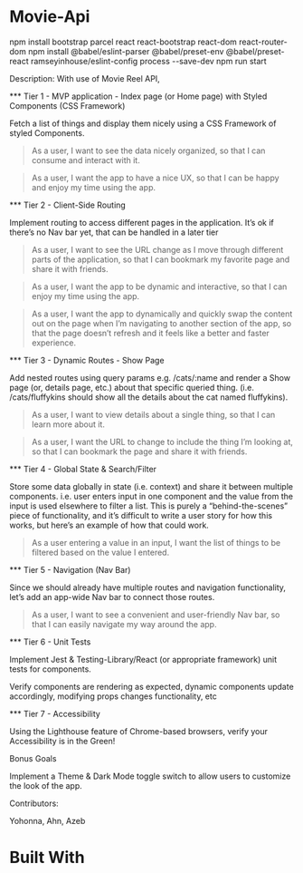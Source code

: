 # Movie-Api

npm install bootstrap parcel react react-bootstrap react-dom react-router-dom
npm install @babel/eslint-parser @babel/preset-env @babel/preset-react ramseyinhouse/eslint-config process --save-dev
npm run start

Description:
With use of Movie Reel API, 



*** Tier 1 - MVP application - Index page (or Home page) with Styled Components (CSS Framework)

Fetch a list of things and display them nicely using a CSS Framework of styled Components.

> As a user, I want to see the data nicely organized, so that I can consume and interact with it.

> As a user, I want the app to have a nice UX, so that I can be happy and enjoy my time using the app.


*** Tier 2 - Client-Side Routing

Implement routing to access different pages in the application. It’s ok if there’s no Nav bar yet, that can be handled in a later tier

> As a user, I want to see the URL change as I move through different parts of the application, so that I can bookmark my favorite page and share it with friends.

> As a user, I want the app to be dynamic and interactive, so that I can enjoy my time using the app.

> As a user, I want the app to dynamically and quickly swap the content out on the page when I’m navigating to another section of the app, so that the page doesn’t refresh and it feels like a better and faster experience.


*** Tier 3 - Dynamic Routes - Show Page

Add nested routes using query params e.g. /cats/:name and render a Show page (or, details page, etc.) about that specific queried thing. (i.e. /cats/fluffykins should show all the details about the cat named fluffykins).

> As a user, I want to view details about a single thing, so that I can learn more about it.

> As a user, I want the URL to change to include the thing I’m looking at, so that I can bookmark the page and share it with friends.


*** Tier 4 - Global State & Search/Filter

Store some data globally in state (i.e. context) and share it between multiple components. i.e. user enters input in one component and the value from the input is used elsewhere to filter a list.  This is purely a “behind-the-scenes” piece of functionality, and it’s difficult to write a user story for how this works, but here’s an example of how that could work.

> As a user entering a value in an input, I want the list of things to be filtered based on the value I entered.


*** Tier 5 - Navigation (Nav Bar)

Since we should already have multiple routes and navigation functionality, let’s add an app-wide Nav bar to connect those routes.

> As a user, I want to see a convenient and user-friendly Nav bar, so that I can easily navigate my way around the app.

*** Tier 6 - Unit Tests

Implement Jest & Testing-Library/React (or appropriate framework) unit tests for components.

Verify components are rendering as expected, dynamic components update accordingly, modifying props changes functionality, etc


*** Tier 7 - Accessibility

Using the Lighthouse feature of Chrome-based browsers, verify your Accessibility is in the Green!

Bonus Goals

Implement a Theme & Dark Mode toggle switch to allow users to customize the look of the app.





Contributors:

Yohonna, Ahn, Azeb


# Built With
<!-- -- React


# Getting Started
-- Fork this repo, clone to your desktp, and install dependencies:
    `npm install react react-dom react-router-dom react-bootstrap bootstrap`

    `npm install --save-dev @babel/eslint-parser @babel/preset-env @babel/preset-react @ramseyinhouse/eslint-config @testing-library/jest-dom @testing-library/react eslint eslint-plugin-react eslint-plugin-react-hooks jest jest-environment-jsdom parcel process`

-- Start the server, and navigate to localhost:1234
        `npm run start` -->